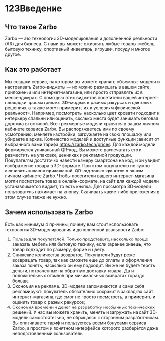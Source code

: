 # 123Введение

## Что такое Zarbo
Zarbo — это технологии 3D-моделирования и дополненной реальности (AR) для бизнеса. С нами вы можете оживлять любые товары: мебель, бытовую технику, спортивный инвентарь, игрушки, посуду и многое другое. 

## Как это работает
Мы создали сервис, на котором вы можете хранить объемные модели и настраивать Zarbo-виджеты — их можно размещать в вашем сайте, приложении или интернет-магазине, или просто отправлять их в мессенджерах.  С помощью этих виджетов посетители вашей интернет-площадки просматривают 3D-модель в разных ракурсах и цветовых решениях, а также могут примерить их к условиям физической реальности. Например, посмотреть, насколько цвет кровати подходит к интерьеру спальни или оценить, сколько места будет занимать беговая дорожка в гостиной. 
Все трехмерные модели хранятся в вашем личном кабинете сервиса Zarbo. Вы распоряжаетесь ими по своему усмотрению: меняете настройки, загружаете на свою площадку или убираете в архив. Количество моделей и доступные функции зависит от выбранного вами тарифа https://zarbo.tech/prices. 
Для каждой модели формируется уникальный QR-код. Вы можете распечатать его и разместить на упаковке, ценниках и рекламной продукции. Покупателям достаточно навести камеру смартфона на код, и он увидит изображение товара в 3D-формате. При этом покупателю не нужно скачивать никаких приложений. QR-код также хранится в вашем личном кабинете Zarbo. 
Чтобы посетители вашего интернет-магазина могли посмотреть товар в онлайн-формате, на сайт для каждой модели устанавливается виджет, то есть кнопка. Для просмотра 3D-модели пользователь нажимает на кнопку. Скачивать какие-либо приложения в этом случае также не нужно.

## Зачем использовать Zarbo
Есть как минимум 4 причины, почему вам стоит использовать технологии 3D-моделирования и дополненной реальности Zarbo:
1. Польза для покупателей. Только представьте, насколько проще заказать мебель или бытовую технику, если заранее знаешь, что товар подходит по размеру, форме и цвету. 
2. Снижение количества возвратов. Покупатели будут реже возвращать товар, так как сможете еще до оплаты и оформления заказа понять, насколько он ему подходит. Вы же не будете терять деньги, потраченные на обратную доставку товара. Да и положительных отзывов при минимальных возвратах гораздо больше.
3. Экономия на рекламе. 3D-модели запоминаются и сами себя рекламируют: покупатель обязательно сохранит в закладках сайт интернет-магазина, где смог не просто посмотреть, а примерить и оценить товар с разных ракурсов;
4. Экономия времени и денег на разработку необычных технических решений. У нас вы можете хранить, менять и загружать на сайт 3D-модели самостоятельно, не обращаясь к сторонним разработчикам. Вы оплачиваете тариф и пользуетесь всеми бонусами сервиса Zarbo, в простом и понятном интерфейсе которого разберётся даже неподготовленный пользователь. 

